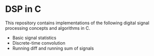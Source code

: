 # DSP in C
This repository contains implementations of the following digital signal processing concepts and algorithms in C. 
- Basic signal statistics
- Discrete-time convolution
- Running diff and running sum of signals
